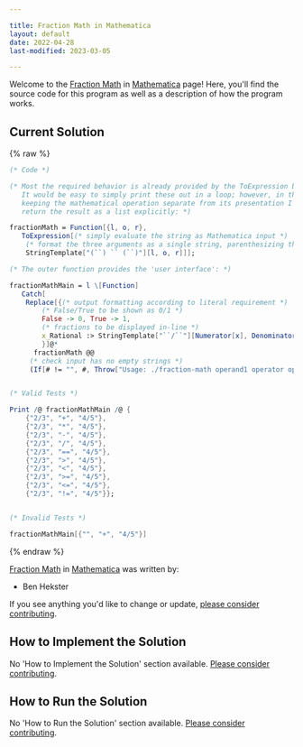 ```yaml
---

title: Fraction Math in Mathematica
layout: default
date: 2022-04-28
last-modified: 2023-03-05

---
```


Welcome to the [Fraction Math](https://sampleprograms.io/projects/fraction-math) in [Mathematica](https://sampleprograms.io/languages/mathematica) page! Here, you'll find the source code for this program as well as a description of how the program works.

## Current Solution

{% raw %}

```mathematica
(* Code *)

(* Most the required behavior is already provided by the ToExpression built-in.
   It would be easy to simply print these out in a loop; however, in the spirit of
   keeping the mathematical operation separate from its presentation I opted to
   return the result as a list explicitly: *)

fractionMath = Function[{l, o, r},
   ToExpression[(* simply evaluate the string as Mathematica input *)
    (* format the three arguments as a single string, parenthesizing the operands for precedence *)
    StringTemplate["(``) `` (``)"][l, o, r]]];

(* The outer function provides the 'user interface': *)

fractionMathMain = l \[Function]
   Catch[
    Replace[{(* output formatting according to literal requirement *)
        (* False/True to be shown as 0/1 *)
        False -> 0, True -> 1,
        (* fractions to be displayed in-line *)
        x_Rational :> StringTemplate["``/``"][Numerator[x], Denominator[x]]
        }]@*
      fractionMath @@
     (* check input has no empty strings *)
     (If[# != "", #, Throw["Usage: ./fraction-math operand1 operator operand2"]] & /@ l)];


(* Valid Tests *)

Print /@ fractionMathMain /@ {
    {"2/3", "+", "4/5"},
    {"2/3", "*", "4/5"},
    {"2/3", "-", "4/5"},
    {"2/3", "/", "4/5"},
    {"2/3", "==", "4/5"},
    {"2/3", ">", "4/5"},
    {"2/3", "<", "4/5"},
    {"2/3", ">=", "4/5"},
    {"2/3", "<=", "4/5"},
    {"2/3", "!=", "4/5"}};


(* Invalid Tests *)

fractionMathMain[{"", "+", "4/5"}]
```

{% endraw %}

[Fraction Math](https://sampleprograms.io/projects/fraction-math) in [Mathematica](https://sampleprograms.io/languages/mathematica) was written by:

- Ben Hekster

If you see anything you'd like to change or update, [please consider contributing](https://github.com/TheRenegadeCoder/sample-programs).

## How to Implement the Solution

No 'How to Implement the Solution' section available. [Please consider contributing](https://github.com/TheRenegadeCoder/sample-programs-website).

## How to Run the Solution

No 'How to Run the Solution' section available. [Please consider contributing](https://github.com/TheRenegadeCoder/sample-programs-website).